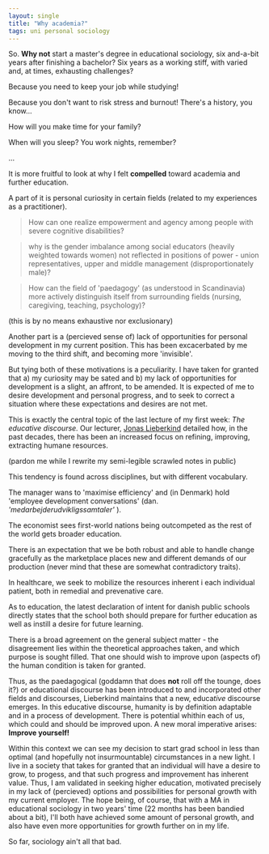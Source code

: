 ```yaml
---
layout: single
title: "Why academia?"
tags: uni personal sociology
---
```


So. **Why not** start a master's degree in educational sociology, six and-a-bit years
after finishing a bachelor? Six years as a working stiff, with varied and, at times,
exhausting challenges?


Because you need to keep your job while studying!

Because you don't want to risk stress and burnout! There's a history, you know...

How will you make time for your family?

When will you sleep? You work nights, remember?

...

It is more fruitful to look at why I felt **compelled** toward academia
and further education. 

A part of it is personal curiosity in certain fields (related
to my experiences as a practitioner).

> How can one realize empowerment and agency among people with severe cognitive disabilities?

> why is the gender imbalance among social educators (heavily weighted towards women)
> not reflected in positions of power - union representatives, upper and middle management
> (disproportionately male)?

> How can the field of 'paedagogy' (as understood in Scandinavia) more actively
> distinguish itself from surrounding fields (nursing, caregiving, teaching, psychology)?

(this is by no means exhaustive nor exclusionary)

Another part is a (percieved sense of) lack of opportunities for personal development in
my current position. This has been excacerbated by me moving to the third shift, and becoming more 
'invisible'.

But tying both of these motivations is a peculiarity. I have taken for granted that a) my
curiosity may be sated and b) my lack of opportunities for development is a slight, an affront,
to be amended. It is expected of me to desire development and personal progress, and to seek
to correct a situation where these expectations and desires are not met.

This is exactly the central topic of the last lecture of my first week: *The educative discourse.*
Our lecturer, [Jonas Lieberkind][jlieberkind] detailed how, in the past decades,
there has been an increased focus on refining, improving, extracting humane resources.

(pardon me while I rewrite my semi-legible scrawled notes in public)

This tendency is found across disciplines, but with different vocabulary.

The manager wans to 'maximise efficiency' and (in Denmark) hold 'employee development conversations'
(dan. *'medarbejderudvikligssamtaler'* ).

The economist sees first-world nations being outcompeted as the rest of the world gets
broader education.

There is an expectation that we be both robust and able to handle change gracefully as the
marketplace places new and different demands of our production (never mind that these are somewhat
contradictory traits).

In healthcare, we seek to mobilize the resources inherent i each individual patient, both in
remedial and prevenative care.

As to education, the latest declaration of intent for danish public schools directly states
that the school both should prepare for further education as well as instill a desire for future learning.

There is a broad agreement on the general subject matter - the disagreement lies within
the theoretical approaches taken, and which purpose is sought filled. That one should wish to improve upon
(aspects of) the human condition is taken for granted.

Thus, as the paedagogical (goddamn that does **not** roll off the tounge, does it?) or educational discourse has been introduced to and incorporated other fields and discourses, Lieberkind maintains that a new,
educa*tive* discourse emerges. In this educative discourse, humanity is by definition adaptable and in a process
of development. There is potential whithin each of us, which could and should be improved upon. A new
moral imperative arises: **Improve yourself!**

Within this context we can see my decision to start grad school in less than optimal (and hopefully not
insurmountable) circumstances in a new light. I live in a society that takes for granted that an individual
will have a desire to grow, to progess, and that such progress and improvement has inherent value. Thus, I am
validated in seeking higher education, motivated precisely in my lack of (percieved) options and possibilities
for personal growth with my current employer. The hope being, of course, that with a MA in educational sociology
in two years' time (22 months has been bandied about a bit), I'll both have achieved some amount of personal
growth, and also have even more opportunities for growth further on in my life.

So far, sociology ain't all that bad. 

[jlieberkind]: http://edu.au.dk/forskning/forskningsenheder/kult/forskere/jonas-lieberkind/